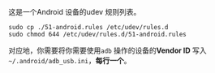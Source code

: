 这是一个Android 设备的udev 规则列表。

```shell
sudo cp ./51-android.rules /etc/udev/rules.d
sudo chmod 644 /etc/udev/rules.d/51-android.rules
```

对应地，你需要将你需要使用`adb` 操作的设备的**Vendor ID** 写入`~/.android/adb_usb.ini`，**每行一个**。
